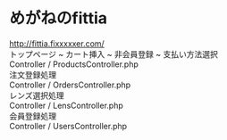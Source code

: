 # めがねのfittia  
<http://fittia.fixxxxxer.com/>  
トップページ ~ カート挿入 ~ 非会員登録 ~ 支払い方法選択  
Controller / ProductsController.php  
注文登録処理  
Controller / OrdersController.php  
レンズ選択処理  
Controller / LensController.php  
会員登録処理  
Controller / UsersController.php  

